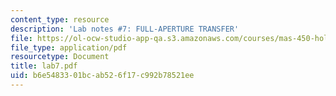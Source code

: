 ```yaml
---
content_type: resource
description: 'Lab notes #7: FULL-APERTURE TRANSFER'
file: https://ol-ocw-studio-app-qa.s3.amazonaws.com/courses/mas-450-holographic-imaging-spring-2003/b6e5483301bcab526f17c992b78521ee_lab7.pdf
file_type: application/pdf
resourcetype: Document
title: lab7.pdf
uid: b6e54833-01bc-ab52-6f17-c992b78521ee
---
```

